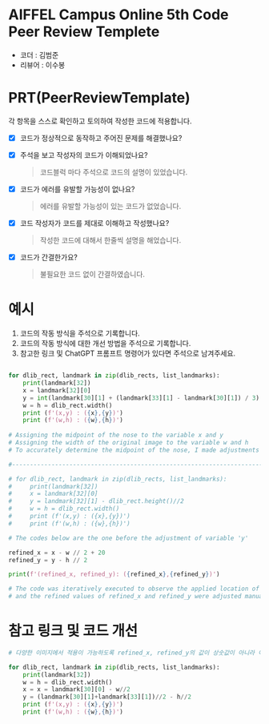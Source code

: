 # AIFFEL Campus Online 5th Code Peer Review Templete
- 코더 : 김범준
- 리뷰어 : 이수봉


# PRT(PeerReviewTemplate) 
각 항목을 스스로 확인하고 토의하여 작성한 코드에 적용합니다.

- [X] 코드가 정상적으로 동작하고 주어진 문제를 해결했나요?
  
- [X] 주석을 보고 작성자의 코드가 이해되었나요?
  > 코드블럭 마다 주석으로 코드의 설명이 있었습니다.
- [X] 코드가 에러를 유발할 가능성이 없나요?
  > 에러를 유발할 가능성이 있는 코드가 없었습니다.
- [X] 코드 작성자가 코드를 제대로 이해하고 작성했나요?
  > 작성한 코드에 대해서 한줄씩 설명을 해었습니다.
- [X] 코드가 간결한가요?
  > 불필요한 코드 없이 간결하였습니다.

# 예시
1. 코드의 작동 방식을 주석으로 기록합니다.
2. 코드의 작동 방식에 대한 개선 방법을 주석으로 기록합니다.
3. 참고한 링크 및 ChatGPT 프롬프트 명령어가 있다면 주석으로 남겨주세요.
```python

for dlib_rect, landmark in zip(dlib_rects, list_landmarks):
    print(landmark[32])
    x = landmark[32][0]
    y = int(landmark[30][1] + (landmark[33][1] - landmark[30][1]) / 3)
    w = h = dlib_rect.width()
    print (f'(x,y) : ({x},{y})')
    print (f'(w,h) : ({w},{h})')
    
# Assigning the midpoint of the nose to the variable x and y
# Assigning the width of the original image to the variable w and h
# To accurately determine the midpoint of the nose, I made adjustments to the variable 'y'

#-------------------------------------------------------------------------

# for dlib_rect, landmark in zip(dlib_rects, list_landmarks):
#     print(landmark[32])
#     x = landmark[32][0]
#     y = landmark[32][1] - dlib_rect.height()//2
#     w = h = dlib_rect.width()
#     print (f'(x,y) : ({x},{y})')
#     print (f'(w,h) : ({w},{h})')

# The codes below are the one before the adjustment of variable 'y'

refined_x = x - w // 2 + 20
refined_y = y - h // 2

print(f'(refined_x, refined_y): ({refined_x},{refined_y})')

# The code was iteratively executed to observe the applied location of the sticker, 
# and the refined values of refined_x and refined_y were adjusted manually for experimentation purposes.
```

# 참고 링크 및 코드 개선
```python
# 다양한 이미지에서 적용이 가능하도록 refined_x, refined_y의 값이 상숫값이 아니라 이미지에 맞게 수정되면 좋을 것 같음

for dlib_rect, landmark in zip(dlib_rects, list_landmarks):
    print(landmark[32])
    w = h = dlib_rect.width()
    x = x = landmark[30][0] - w//2
    y = (landmark[30][1]+landmark[33][1])//2 - h//2
    print (f'(x,y) : ({x},{y})')
    print (f'(w,h) : ({w},{h})')

```

